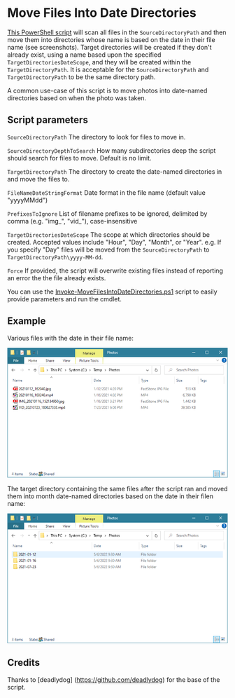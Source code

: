 # Move Files Into Date Directories

[This PowerShell script](src/MoveFilesIntoDateDirectories.ps1) will scan all files in the `SourceDirectoryPath` and then move them into directories whose name is based on the date in their file name (see screenshots).
Target directories will be created if they don't already exist, using a name based upon the specified `TargetDirectoriesDateScope`, and they will be created within the `TargetDirectoryPath`.
It is acceptable for the `SourceDirectoryPath` and `TargetDirectoryPath` to be the same directory path.

A common use-case of this script is to move photos into date-named directories based on when the photo was taken.

## Script parameters

`SourceDirectoryPath` The directory to look for files to move in.

`SourceDirectoryDepthToSearch`	How many subdirectories deep the script should search for files to move. Default is no limit.

`TargetDirectoryPath` The directory to create the date-named directories in and move the files to.

`FileNameDateStringFormat` Date format in the file name (default value "yyyyMMdd")

`PrefixesToIgnore` List of filename prefixes to be ignored, delimited by comma (e.g. "img_", "vid_"), case-insensitive

`TargetDirectoriesDateScope` The scope at which directories should be created. Accepted values include "Hour", "Day", "Month", or "Year". e.g. If you specify "Day" files will be moved from the `SourceDirectoryPath` to `TargetDirectoryPath\yyyy-MM-dd`.

`Force` If provided, the script will overwrite existing files instead of reporting an error the the file already exists.

You can use the [Invoke-MoveFilesIntoDateDirectories.ps1](src/Invoke-MoveFilesIntoDateDirectories.ps1) script to easily provide parameters and run the cmdlet.

## Example

Various files with the date in their file name:

![Source directory screenshot](docs/Images/SourceDirectoryScreenshot.png)

The target directory containing the same files after the script ran and moved them into month date-named directories based on the date in their filen name:

![Target directory screenshot](docs/Images/TargetDirectoryScreenshot.png)

## Credits

Thanks to [deadlydog] (https://github.com/deadlydog) for the base of the script.